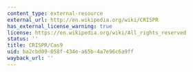 ```yaml
---
content_type: external-resource
external_url: http://en.wikipedia.org/wiki/CRISPR
has_external_license_warning: true
license: https://en.wikipedia.org/wiki/All_rights_reserved
status: ''
title: CRISPR/Cas9
uid: ba2cbd09-058f-434e-a65b-4a7e96c6a9ff
wayback_url: ''
---
```

